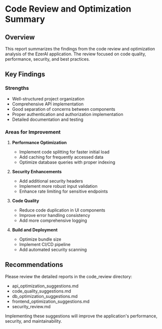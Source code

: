 # Code Review and Optimization Summary

## Overview
This report summarizes the findings from the code review and optimization analysis of the EzerAI application. The review focused on code quality, performance, security, and best practices.

## Key Findings

### Strengths
- Well-structured project organization
- Comprehensive API implementation
- Good separation of concerns between components
- Proper authentication and authorization implementation
- Detailed documentation and testing

### Areas for Improvement
1. **Performance Optimization**
   - Implement code splitting for faster initial load
   - Add caching for frequently accessed data
   - Optimize database queries with proper indexing

2. **Security Enhancements**
   - Add additional security headers
   - Implement more robust input validation
   - Enhance rate limiting for sensitive endpoints

3. **Code Quality**
   - Reduce code duplication in UI components
   - Improve error handling consistency
   - Add more comprehensive logging

4. **Build and Deployment**
   - Optimize bundle size
   - Implement CI/CD pipeline
   - Add automated security scanning

## Recommendations
Please review the detailed reports in the code_review directory:
- api_optimization_suggestions.md
- code_quality_suggestions.md
- db_optimization_suggestions.md
- frontend_optimization_suggestions.md
- security_review.md

Implementing these suggestions will improve the application's performance, security, and maintainability.
